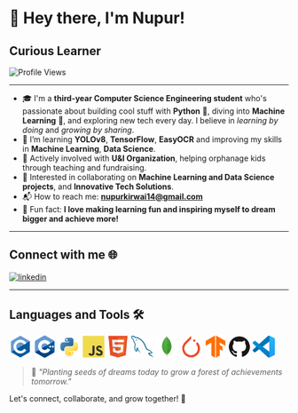 # 👋 Hey there, I'm Nupur!

## Curious Learner 

![Profile Views](https://komarev.com/ghpvc/?username=nubiivagant&label=Profile%20views&color=0e75b6&style=flat)

---

- 🎓 I'm a **third-year Computer Science Engineering student** who's passionate about building cool stuff with **Python** 🐍, diving into **Machine Learning** 🤖, and exploring new tech every day. I believe in *learning by doing* and *growing by sharing*.
- 🌱 I’m learning **YOLOv8**, **TensorFlow**, **EasyOCR** and improving my skills in **Machine Learning**, **Data Science**.
- 🤝 Actively involved with **U&I Organization**, helping orphanage kids through teaching and fundraising.
- 🎯 Interested in collaborating on **Machine Learning and Data Science projects**, and **Innovative Tech Solutions**.
- 📬 How to reach me: **nupurkirwai14@gmail.com**
- 🌟 Fun fact: **I love making learning fun and inspiring myself to dream bigger and achieve more!**

---

## Connect with me 🌐

<p align="left">
<a href="www.linkedin.com/in/nupur-kirwai-1370b1251" target="blank"><img align="center" src="https://cdn.jsdelivr.net/npm/simple-icons@v3/icons/linkedin.svg" alt="linkedin" height="30" width="40" /></a>
</p>

---

## Languages and Tools 🛠️

<p align="left">
  <img src="https://raw.githubusercontent.com/devicons/devicon/master/icons/c/c-original.svg" alt="C" width="40" height="40"/>
  <img src="https://raw.githubusercontent.com/devicons/devicon/master/icons/cplusplus/cplusplus-original.svg" alt="C++" width="40" height="40"/>
  <img src="https://raw.githubusercontent.com/devicons/devicon/master/icons/python/python-original.svg" alt="Python" width="40" height="40"/>
  <img src="https://raw.githubusercontent.com/devicons/devicon/master/icons/javascript/javascript-original.svg" alt="JavaScript" width="40" height="40"/>
  <img src="https://raw.githubusercontent.com/devicons/devicon/master/icons/html5/html5-original.svg" alt="HTML5" width="40" height="40"/>
  <img src="https://raw.githubusercontent.com/devicons/devicon/master/icons/mysql/mysql-original.svg" alt="MySQL" width="40" height="40"/>
  <img src="https://raw.githubusercontent.com/devicons/devicon/master/icons/mongodb/mongodb-original.svg" alt="MongoDB" width="40" height="40"/>
  <img src="https://raw.githubusercontent.com/devicons/devicon/master/icons/pytorch/pytorch-original.svg" alt="PyTorch" width="40" height="40"/>
  <img src="https://raw.githubusercontent.com/devicons/devicon/master/icons/tensorflow/tensorflow-original.svg" alt="TensorFlow" width="40" height="40"/>
  <img src="https://raw.githubusercontent.com/devicons/devicon/master/icons/github/github-original.svg" alt="GitHub" width="40" height="40"/>
  <img src="https://raw.githubusercontent.com/devicons/devicon/master/icons/vscode/vscode-original.svg" alt="VSCode" width="40" height="40"/>
</p>

> 🌱 *"Planting seeds of dreams today to grow a forest of achievements tomorrow."*  

Let's connect, collaborate, and grow together! 💬

